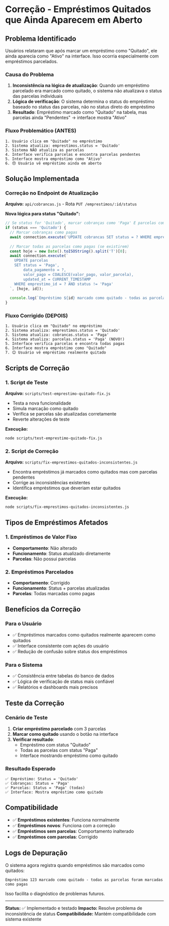 # Correção - Empréstimos Quitados que Ainda Aparecem em Aberto

## Problema Identificado

Usuários relataram que após marcar um empréstimo como "Quitado", ele ainda aparecia como "Ativo" na interface. Isso ocorria especialmente com empréstimos parcelados.

### Causa do Problema

1. **Inconsistência na lógica de atualização**: Quando um empréstimo parcelado era marcado como quitado, o sistema não atualizava o status das parcelas individuais
2. **Lógica de verificação**: O sistema determina o status do empréstimo baseado no status das parcelas, não no status direto do empréstimo
3. **Resultado**: Empréstimo marcado como "Quitado" na tabela, mas parcelas ainda "Pendentes" → interface mostra "Ativo"

### Fluxo Problemático (ANTES)

```
1. Usuário clica em "Quitado" no empréstimo
2. Sistema atualiza: emprestimos.status = 'Quitado'
3. Sistema NÃO atualiza as parcelas
4. Interface verifica parcelas e encontra parcelas pendentes
5. Interface mostra empréstimo como "Ativo" 
6. 😞 Usuário vê empréstimo ainda em aberto
```

## Solução Implementada

### Correção no Endpoint de Atualização

**Arquivo:** `api/cobrancas.js` - Rota `PUT /emprestimos/:id/status`

**Nova lógica para status "Quitado":**

```javascript
// Se status for 'Quitado', marcar cobranças como 'Paga' E parcelas como 'Paga'
if (status === 'Quitado') {
  // Marcar cobranças como pagas
  await connection.execute('UPDATE cobrancas SET status = ? WHERE emprestimo_id = ?', ['Paga', id]);
  
  // Marcar todas as parcelas como pagas (se existirem)
  const hoje = new Date().toISOString().split('T')[0];
  await connection.execute(`
    UPDATE parcelas 
    SET status = 'Paga', 
        data_pagamento = ?, 
        valor_pago = COALESCE(valor_pago, valor_parcela),
        updated_at = CURRENT_TIMESTAMP
    WHERE emprestimo_id = ? AND status != 'Paga'
  `, [hoje, id]);
  
  console.log(`Empréstimo ${id} marcado como quitado - todas as parcelas foram marcadas como pagas`);
}
```

### Fluxo Corrigido (DEPOIS)

```
1. Usuário clica em "Quitado" no empréstimo
2. Sistema atualiza: emprestimos.status = 'Quitado'
3. Sistema atualiza: cobrancas.status = 'Paga'
4. Sistema atualiza: parcelas.status = 'Paga' (NOVO!)
5. Interface verifica parcelas e encontra todas pagas
6. Interface mostra empréstimo como "Quitado"
7. 😊 Usuário vê empréstimo realmente quitado
```

## Scripts de Correção

### 1. Script de Teste

**Arquivo:** `scripts/test-emprestimo-quitado-fix.js`

- Testa a nova funcionalidade
- Simula marcação como quitado
- Verifica se parcelas são atualizadas corretamente
- Reverte alterações de teste

**Execução:**
```bash
node scripts/test-emprestimo-quitado-fix.js
```

### 2. Script de Correção

**Arquivo:** `scripts/fix-emprestimos-quitados-inconsistentes.js`

- Encontra empréstimos já marcados como quitados mas com parcelas pendentes
- Corrige as inconsistências existentes
- Identifica empréstimos que deveriam estar quitados

**Execução:**
```bash
node scripts/fix-emprestimos-quitados-inconsistentes.js
```

## Tipos de Empréstimos Afetados

### 1. Empréstimos de Valor Fixo
- **Comportamento**: Não alterado
- **Funcionamento**: Status atualizado diretamente
- **Parcelas**: Não possui parcelas

### 2. Empréstimos Parcelados
- **Comportamento**: Corrigido
- **Funcionamento**: Status + parcelas atualizadas
- **Parcelas**: Todas marcadas como pagas

## Benefícios da Correção

### Para o Usuário
- ✅ Empréstimos marcados como quitados realmente aparecem como quitados
- ✅ Interface consistente com ações do usuário
- ✅ Redução de confusão sobre status dos empréstimos

### Para o Sistema
- ✅ Consistência entre tabelas do banco de dados
- ✅ Lógica de verificação de status mais confiável
- ✅ Relatórios e dashboards mais precisos

## Teste da Correção

### Cenário de Teste

1. **Criar empréstimo parcelado** com 3 parcelas
2. **Marcar como quitado** usando o botão na interface
3. **Verificar resultado**: 
   - Empréstimo com status "Quitado"
   - Todas as parcelas com status "Paga"
   - Interface mostrando empréstimo como quitado

### Resultado Esperado

```
✅ Empréstimo: Status = 'Quitado'
✅ Cobranças: Status = 'Paga'
✅ Parcelas: Status = 'Paga' (todas)
✅ Interface: Mostra empréstimo como quitado
```

## Compatibilidade

- ✅ **Empréstimos existentes**: Funciona normalmente
- ✅ **Empréstimos novos**: Funciona com a correção
- ✅ **Empréstimos sem parcelas**: Comportamento inalterado
- ✅ **Empréstimos com parcelas**: Corrigido

## Logs de Depuração

O sistema agora registra quando empréstimos são marcados como quitados:

```
Empréstimo 123 marcado como quitado - todas as parcelas foram marcadas como pagas
```

Isso facilita o diagnóstico de problemas futuros.

---

**Status:** ✅ Implementado e testado
**Impacto:** Resolve problema de inconsistência de status
**Compatibilidade:** Mantém compatibilidade com sistema existente 